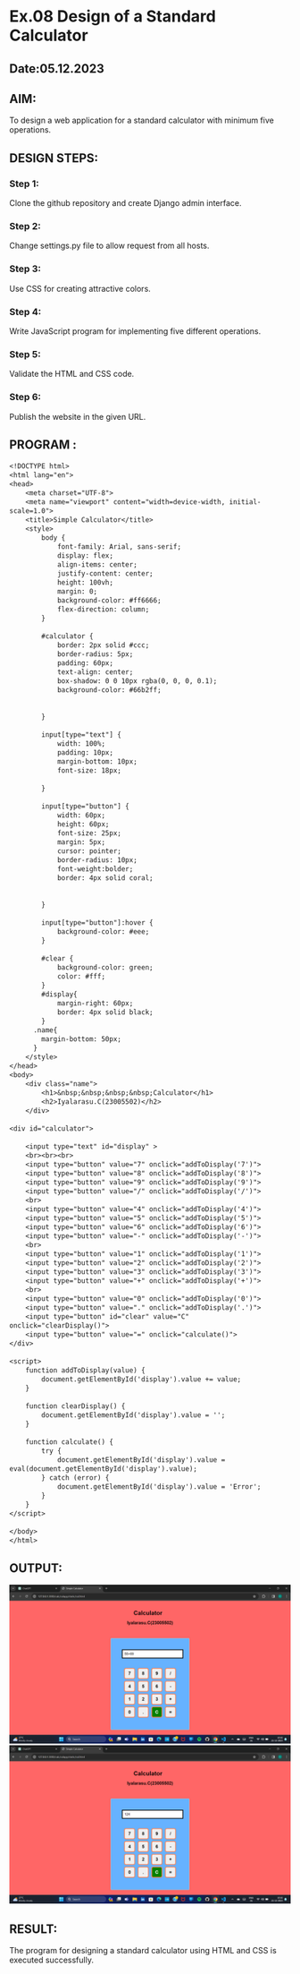 # Ex.08 Design of a Standard Calculator
## Date:05.12.2023

## AIM:
To design a web application for a standard calculator with minimum five operations.

## DESIGN STEPS:

### Step 1:
Clone the github repository and create Django admin interface.

### Step 2:
Change settings.py file to allow request from all hosts.

### Step 3:
Use CSS for creating attractive colors.

### Step 4:
Write JavaScript program for implementing five different operations.

### Step 5:
Validate the HTML and CSS code.

### Step 6:
Publish the website in the given URL.

## PROGRAM :
```
<!DOCTYPE html>
<html lang="en">
<head>
    <meta charset="UTF-8">
    <meta name="viewport" content="width=device-width, initial-scale=1.0">
    <title>Simple Calculator</title>
    <style>
        body {
            font-family: Arial, sans-serif;
            display: flex;
            align-items: center;
            justify-content: center;
            height: 100vh;
            margin: 0;
            background-color: #ff6666;
            flex-direction: column;
        }

        #calculator {
            border: 2px solid #ccc;
            border-radius: 5px;
            padding: 60px;
            text-align: center;
            box-shadow: 0 0 10px rgba(0, 0, 0, 0.1);
            background-color: #66b2ff;


        }

        input[type="text"] {
            width: 100%;
            padding: 10px;
            margin-bottom: 10px;
            font-size: 18px;
           
        }

        input[type="button"] {
            width: 60px;
            height: 60px;
            font-size: 25px;
            margin: 5px;
            cursor: pointer;
            border-radius: 10px;
            font-weight:bolder;
            border: 4px solid coral;
            

        }

        input[type="button"]:hover {
            background-color: #eee;
        }

        #clear {
            background-color: green;
            color: #fff;
        }
        #display{
            margin-right: 60px;
            border: 4px solid black;
        }
      .name{
        margin-bottom: 50px;
      }
    </style>
</head>
<body>
    <div class="name">
        <h1>&nbsp;&nbsp;&nbsp;&nbsp;Calculator</h1>
        <h2>Iyalarasu.C(23005502)</h2>
    </div>

<div id="calculator">
   
    <input type="text" id="display" >
    <br><br><br>
    <input type="button" value="7" onclick="addToDisplay('7')">
    <input type="button" value="8" onclick="addToDisplay('8')">
    <input type="button" value="9" onclick="addToDisplay('9')">
    <input type="button" value="/" onclick="addToDisplay('/')">
    <br>
    <input type="button" value="4" onclick="addToDisplay('4')">
    <input type="button" value="5" onclick="addToDisplay('5')">
    <input type="button" value="6" onclick="addToDisplay('6')">
    <input type="button" value="-" onclick="addToDisplay('-')">
    <br>
    <input type="button" value="1" onclick="addToDisplay('1')">
    <input type="button" value="2" onclick="addToDisplay('2')">
    <input type="button" value="3" onclick="addToDisplay('3')">
    <input type="button" value="+" onclick="addToDisplay('+')">
    <br>
    <input type="button" value="0" onclick="addToDisplay('0')">
    <input type="button" value="." onclick="addToDisplay('.')">
    <input type="button" id="clear" value="C" onclick="clearDisplay()">
    <input type="button" value="=" onclick="calculate()">
</div>

<script>
    function addToDisplay(value) {
        document.getElementById('display').value += value;
    }

    function clearDisplay() {
        document.getElementById('display').value = '';
    }

    function calculate() {
        try {
            document.getElementById('display').value = eval(document.getElementById('display').value);
        } catch (error) {
            document.getElementById('display').value = 'Error';
        }
    }
</script>

</body>
</html>
```

## OUTPUT:
![Alt text](<Screenshot (56).png>)
![Alt text](<Screenshot (57).png>)

## RESULT:
The program for designing a standard calculator using HTML and CSS is executed successfully.
